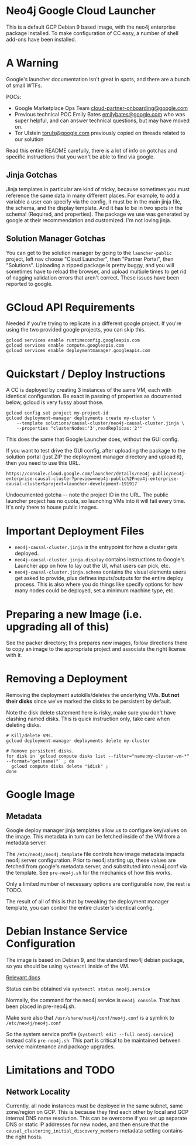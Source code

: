 # Neo4j Google Cloud Launcher

This is a default GCP Debian 9 based image, with the neo4j enterprise
package installed.  To make configuration of CC easy, a number of shell
add-ons have been installed.

# A Warning

Google's launcher documentation isn't great in spots, and there are a bunch of small
WTFs.  

POCs:

* Google Marketplace Ops Team cloud-partner-onboarding@google.com 
* Previous technical POC Emily Bates <emilybates@google.com> who was super helpful,
and can answer technical questions, but may have moved on.
* Tor Ulstein <toruls@google.com> previously copied on threads related to our solution

Read this entire README carefully, there is a lot of info on gotchas and specific instructions
that you won't be able to find via google.

## Jinja Gotchas

Jinja templates in particular are kind of tricky, because sometimes you must reference 
the same data in many different places.  For example, to add a variable a user can specify
via the config, it must be in the main jinja file, the schema, and the display template.
And it has to be in two spots in the schema!  (Required, and properties).  The package
we use was generated by google at their recommendation and customized.  I'm not loving jinja.

## Solution Manager Gotchas

You can get to the solution manager by going to the `launcher-public` project, left nav
choose "Cloud Launcher", then "Partner Portal", then "Solutions".  Uploading a zipped
package is pretty buggy, and you will sometimes have to reload the browser, and upload 
multiple times to get rid of nagging validation errors that aren't correct.  These issues
have been reported to google.

# GCloud API Requirements

Needed if you're trying to replicate in a different google project. If you're using
the two provided google projects, you can skip this.

```
gcloud services enable runtimeconfig.googleapis.com
gcloud services enable compute.googleapis.com
gcloud services enable deploymentmanager.googleapis.com
```

# Quickstart / Deploy Instructions

A CC is deployed by creating 3 instances of the same VM, each with identical
configuration.  Be exact in passing of properties as documented below, gcloud is
very fussy about those.

```
gcloud config set project my-project-id
gcloud deployment-manager deployments create my-cluster \
    --template solutions/causal-cluster/neo4j-causal-cluster.jinja \
    --properties "clusterNodes:'3',readReplicas:'2'"
```

This does the same that Google Launcher does, without the GUI config.

If you want to test drive the GUI config, after uploading the package to the solution portal
(just ZIP the deployment manager directory and upload it), then you need to use this URL.

```
https://console.cloud.google.com/launcher/details/neo4j-public/neo4j-enterprise-causal-cluster?preview=neo4j-public%2Fneo4j-enterprise-causal-cluster&project=launcher-development-191917
```

Undocumented gotcha -- note the project ID in the URL.  The public launcher project has no
quota, so launching VMs into it will fail every time.  It's only there to house public images.

# Important Deployment Files

- `neo4j-causal-cluster.jinja` is the entrypoint for how a cluster gets deployed.
- `neo4j-causal-cluster.jinja.display` contains instructions to Google's Launcher app on how to lay out the UI, what users can pick, etc.
- `neo4j-causal-cluster.jinja.schema` contains the visual elements users get asked to provide, plus defines inputs/outputs for the entire deploy process.  This is also where you do things like specify options for how many nodes could be deployed, set a minimum machine type, etc.

# Preparing a new Image (i.e. upgrading all of this)

See the packer directory; this prepares new images, follow directions there to copy
an image to the appropriate project and associate the right license with it.

# Removing a Deployment

Removing the deployment autokills/deletes the underlying VMs.
**But not their disks** since we've marked the disks to be persistent
by default.

Note the disk delete statement here is risky, make sure you don't have
clashing named disks.  This is quick instruction only, take care when
deleting disks.

```
# Kill/delete VMs.
gcloud deployment-manager deployments delete my-cluster

# Remove persistent disks.
for disk in `gcloud compute disks list --filter="name:my-cluster-vm-*" --format="get(name)"` ; do 
  gcloud compute disks delete "$disk" ; 
done
```

# Google Image

## Metadata

Google deploy manager jinja templates allow us to configure key/values on the image.  This metadata in turn can be fetched inside of the VM from a metadata server.

The `/etc/neo4j/neo4j.template` file controls how image metadata impacts neo4j server configuration.  Prior to neo4j starting up, these values are fetched from google's metadata server, and substituted into neo4j.conf via the template.   See `pre-neo4j.sh` for the mechanics of how this works.

Only a limited number of necessary options are configurable now, the rest
is TODO.

The result of all of this is that by tweaking the deployment manager
template, you can control the entire cluster's identical config.

# Debian Instance Service Configuration

The image is based on Debian 9, and the standard neo4j debian package, so you should be using `systemctl` inside of the VM.

[Relevant docs](https://www.digitalocean.com/community/tutorials/how-to-use-systemctl-to-manage-systemd-services-and-units)

Status can be obtained via `systemctl status neo4j.service`

Normally, the command for the neo4j service is `neo4j console`.  That has been placed in pre-neo4j.sh.

Make sure also that `/usr/share/neo4j/conf/neo4j.conf` is a symlink to `/etc/neo4j/neo4j.conf`

So the system service profile (`systemctl edit --full neo4j.service`) instead calls `pre-neo4j.sh`.   This part is critical to be maintained between service maintenance and package upgrades.

# Limitations and TODO

## Network Locality

Currently, all node instances must be deployed in the same subnet, same zone/region on GCP.
This is because they find each other by local and GCP internal DNS name resolution. This can
be overcome if you set up separate DNS or static IP addresses for new nodes, and then ensure
that the `causal_clustering_initial_discovery_members` metadata setting contains the right hosts.
